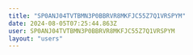 ```yaml
---
title: "SP0ANJ04TVTBMN3P0BBRVR8MKFJC55Z7Q1VRSPYM"
date: 2024-08-05T07:25:44.863Z
user: SP0ANJ04TVTBMN3P0BBRVR8MKFJC55Z7Q1VRSPYM
layout: "users"
---
```

    